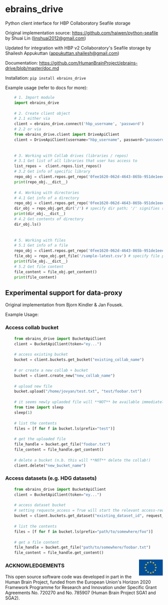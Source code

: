 ebrains_drive
==============

Python client interface for HBP Collaboratory Seafile storage


Original implementation source:
https://github.com/haiwen/python-seafile
by Shuai Lin (linshuai2012@gmail.com)


Updated for integration with HBP v2 Collaboratory's Seafile storage
by Shailesh Appukuttan (appukuttan.shailesh@gmail.com)


Documentation: https://github.com/HumanBrainProject/ebrains-drive/blob/master/doc.md

Installation: `pip install ebrains_drive`


Example usage (refer to docs for more):

```python
    # 1. Import module
    import ebrains_drive

    # 2. Create client object
    # 2.1 either via
    client = ebrains_drive.connect('hbp_username', 'password')
    # 2.2 or via
    from ebrains_drive.client import DriveApiClient
    client = DriveApiClient(username="hbp_username", password="password")

    
    # 3. Working with Collab drives (libraries / repos)
    # 3.1 Get list of all libraries that user has access to
    list_repos =  client.repos.list_repos()
    # 3.2 Get info of specific library
    repo_obj = client.repos.get_repo('0fee1620-062d-4643-865b-951de1eee355')
    print(repo_obj.__dict__)

    # 4. Working with directories
    # 4.1 Get info of a directory 
    repo_obj = client.repos.get_repo('0fee1620-062d-4643-865b-951de1eee355')
    dir_obj = repo_obj.get_dir('/') # specify dir path; '/' signifies root directory
    print(dir_obj.__dict__)
    # 4.2 Get contents of directory
    dir_obj.ls()


    # 5. Working with files
    # 5.1 Get info of a file 
    repo_obj = client.repos.get_repo('0fee1620-062d-4643-865b-951de1eee355')
    file_obj = repo_obj.get_file('/sample-latest.csv') # specify file path
    print(file_obj.__dict__)
    # 5.2 Get file content
    file_content = file_obj.get_content()
    print(file_content)
```

## Experimental support for data-proxy

Original implementation from Bjorn Kindler & Jan Fousek.

Example Usage:

### Access collab bucket

```python
    from ebrains_drive import BucketApiClient
    client = BucketApiClient(token="ey...")

    # access existing bucket
    bucket = client.buckets.get_bucket("existing_collab_name")

    # or create a new collab + bucket
    bucket = client.create_new("new_collab_name")

    # upload new file
    bucket.upload("/home/jovyan/test.txt", "test/foobar.txt")

    # it seems newly uplaoded file will **NOT** be available immediately. Sleep for x seconds?
    from time import sleep
    sleep(1)

    # list the contents
    files = [f for f in bucket.ls(prefix="test")]

    # get the uploaded file
    file_handle = bucket.get_file("foobar.txt")
    file_content = file_handle.get_content()

    # delete a bucket (n.b. this will **NOT** delete the collab!)
    client.delete("new_bucket_name")
```

### Access datasets (e.g. HDG datasets)

```python
    from ebrains_drive import BucketApiClient
    client = BucketApiClient(token="ey...")

    # access dataset bucket
    # setting requeste_access = True will start the relevant access-request-flow when accessing HDG datasets
    bucket = client.buckets.get_dataset("existing_dataset_id", request_access=True)

    # list the contents
    files = [f for f in bucket.ls(prefix="path/to/somewhere/foo")]

    # get a file content
    file_handle = bucket.get_file("path/to/somewhere/foobar.txt")
    file_content = file_handle.get_content()

```

<div><img src="https://raw.githubusercontent.com/HumanBrainProject/ebrains-drive/master/eu_logo.jpg" alt="EU Logo" width="15%" align="right"></div>

### ACKNOWLEDGEMENTS
This open source software code was developed in part in the Human Brain Project, funded from the European Union's Horizon 2020 Framework Programme for Research and Innovation under Specific Grant Agreements No. 720270 and No. 785907 (Human Brain Project SGA1 and SGA2).